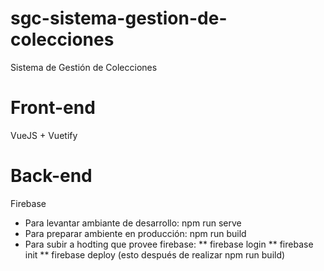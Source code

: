 # sgc-sistema-gestion-de-colecciones
Sistema de Gestión de Colecciones

# Front-end
VueJS + Vuetify

# Back-end
Firebase

* Para levantar ambiante de desarrollo: npm run serve
* Para preparar ambiente en producción: npm run build
* Para subir a hodting que provee firebase:
** firebase login
** firebase init
** firebase deploy (esto después de realizar npm run build)
